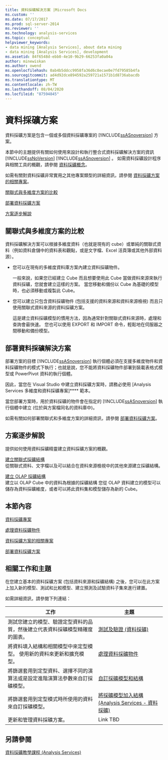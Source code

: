 ```yaml
---
title: 資料採礦解決方案 |Microsoft Docs
ms.custom: ''
ms.date: 07/17/2017
ms.prod: sql-server-2014
ms.reviewer: ''
ms.technology: analysis-services
ms.topic: conceptual
helpviewer_keywords:
- data mining [Analysis Services], about data mining
- data mining [Analysis Services], development
ms.assetid: 84f6548d-ebb0-4e10-9b29-66253fa0a04a
author: minewiskan
ms.author: owend
ms.openlocfilehash: 0ab4b5ddcc9958fa36d6c8ecae0e7fd79585b4fa
ms.sourcegitcommit: ad4d92dce894592a259721a1571b1d8736abacdb
ms.translationtype: MT
ms.contentlocale: zh-TW
ms.lasthandoff: 08/04/2020
ms.locfileid: "87594845"
---
```

# <a name="data-mining-solutions"></a>資料採礦方案
  資料採礦方案是包含一個或多個資料採礦專案的 [!INCLUDE[ssASnoversion](../../includes/ssasnoversion-md.md)] 方案。  
  
 本節中的主題提供有關如何使用來設計和執行整合式資料採礦解決方案的資訊 [!INCLUDE[ssNoVersion](../../includes/ssnoversion-md.md)] [!INCLUDE[ssASnoversion](../../includes/ssasnoversion-md.md)] 。 如需資料採礦設計程序與相關工具的概觀，請參閱 [資料採礦概念](data-mining-concepts.md)。  
  
 如需有關對資料採礦非常實用之其他專案類型的詳細資訊，請參閱 [資料採礦方案的相關專案](data-mining-solutions.md)。  
  
 [關聯式與多維度方案的比較](#bkmk_RelMD)  
  
 [部署資料採礦方案](#bkmk_Deploy)  
  
 [方案逐步解說](#bkmk_Walkthru)  
  
##  <a name="relational-vs-multidimensional-solutions"></a><a name="bkmk_RelMD"></a>關聯式與多維度方案的比較  
 資料採礦解決方案可以根據多維度資料（也就是現有的 cube）或單純的關聯式資料（例如資料倉儲中的資料表和觀點，或是文字檔、Excel 活頁簿或其他外部資料源）。  
  
-   您可以在現有的多維度資料庫方案內建立資料採礦物件。  
  
     一般來說，如果您已經建立 Cube 而且想要使用此 Cube 當做資料來源來執行資料採礦，您就會建立這樣的方案。 當您移動和備份以 Cube 為基礎的模型時，也必須移動或複製此 Cube。  
  
-   您可以建立只包含資料採礦物件 (包括支援的資料來源和資料來源檢視) 而且只使用關聯式資料來源的資料採礦方案。  
  
     這是建立資料採礦模型的慣用方法，因為通常針對關聯式資料來源時，處理和查詢會最快速。 您也可以使用 EXPORT 和 IMPORT 命令，輕鬆地在伺服器之間移動和備份模型。  
  
##  <a name="deploying-data-mining-solutions"></a><a name="bkmk_Deploy"></a>部署資料採礦解決方案  
 部署方案的目標 [!INCLUDE[ssASnoversion](../../includes/ssasnoversion-md.md)] 執行個體必須在支援多維度物件和資料採礦物件的模式下執行；也就是說，您不能將資料採礦物件部署到裝載表格式模型或 PowerPivot 資料的執行個體。  
  
 因此，當您在 Visual Studio 中建立資料採礦方案時，請務必使用 [Analysis Services 多維度和資料採礦專案]**** 範本。  
  
 當您部署方案時，用於資料採礦的物件會在指定的 [!INCLUDE[ssASnoversion](../../includes/ssasnoversion-md.md)] 執行個體中建立 (位於與方案檔同名的資料庫中)。  
  
 如需有關如何部署關聯式和多維度方案的詳細資訊，請參閱 [部署資料採礦方案](deployment-of-data-mining-solutions.md)。  
  
##  <a name="solution-walkthrough"></a><a name="bkmk_Walkthru"></a> 方案逐步解說  
 提供如何使用資料採礦精靈建立資料採礦方案的概觀。  
  
 [建立關聯式採礦結構](create-a-relational-mining-structure.md)  
 從關聯式資料、文字檔以及可以結合在資料來源檢視中的其他來源建立採礦結構。  
  
 [建立 OLAP 採礦結構](create-an-olap-mining-structure.md)  
 建立以 OLAP Cube 中的資料為根據的採礦結構 您從 OLAP 資料建立的模型可以儲存為資料採礦維度，或者可以將此資料集和模型儲存為新的 Cube。  
  
## <a name="in-this-section"></a>本節內容  
 [資料採礦專案](data-mining-projects.md)  
  
 [處理資料採礦物件](processing-data-mining-objects.md)  
  
 [資料採礦方案的相關專案](data-mining-solutions.md)  
  
 [部署資料採礦方案](deployment-of-data-mining-solutions.md)  
  
## <a name="related-tasks-and-topics"></a>相關工作和主題  
 在您建立基本的資料採礦方案 (包括資料來源和採礦結構) 之後，您可以在此方案上加入新的模型、測試和比較模型、建立預測及試驗資料子集來進行建置。  
  
 如需詳細資訊，請參閱下列連結：  
  
|工作|主題|  
|-----------|------------|  
|測試您建立的模型、驗證定型資料的品質，然後建立代表資料採礦模型精確度的圖表。|[測試及驗證 &#40;資料採礦&#41;](testing-and-validation-data-mining.md)|  
|將資料填入結構和相關模型中來定型模型。 使用新的資料來更新和擴充模型。|[處理資料採礦物件](processing-data-mining-objects.md)|  
|將篩選套用到定型資料、選擇不同的演算法或是設定進階演算法參數來自訂採礦模型。|[自訂採礦模型和結構](customize-mining-models-and-structure.md)|  
|將篩選套用到定型模式時所使用的資料來自訂採礦模型。|[將採礦模型加入結構 &#40;Analysis Services - 資料採礦&#41;](add-mining-models-to-a-structure-analysis-services-data-mining.md)|  
|更新和管理資料採礦方案。|Link TBD|  
  
## <a name="see-also"></a>另請參閱  
 [資料採礦教學課程 &#40;Analysis Services&#41;](../data-mining-tutorials-analysis-services.md)  
  
  
